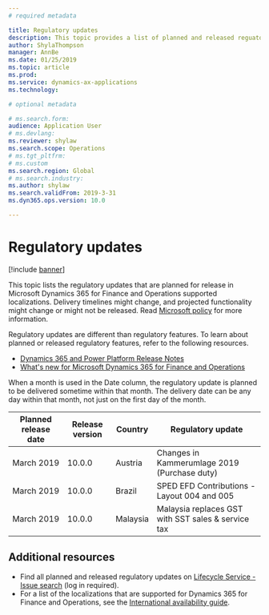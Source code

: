 ```yaml
---
# required metadata

title: Regulatory updates
description: This topic provides a list of planned and released reguatory updates for Microsoft Dynamics 365 for Finance and Operations.
author: ShylaThompson
manager: AnnBe
ms.date: 01/25/2019
ms.topic: article
ms.prod: 
ms.service: dynamics-ax-applications
ms.technology: 

# optional metadata

# ms.search.form:
audience: Application User
# ms.devlang: 
ms.reviewer: shylaw
ms.search.scope: Operations
# ms.tgt_pltfrm: 
# ms.custom
ms.search.region: Global
# ms.search.industry: 
ms.author: shylaw
ms.search.validFrom: 2019-3-31
ms.dyn365.ops.version: 10.0

---
```


# Regulatory updates

[!include [banner](../includes/banner.md)]

This topic lists the regulatory updates that are planned for release in Microsoft Dynamics 365 for Finance and Operations supported localizations. Delivery timelines might change, and projected functionality might change or might not be released. Read [Microsoft policy](https://go.microsoft.com/fwlink/p/?linkid=2007332) for more information. 

Regulatory updates are different than regulatory features. To learn about planned or released regulatory features, refer to the following resources.

- [Dynamics 365 and Power Platform Release Notes](https://docs.microsoft.com/business-applications-release-notes/index)
- [What's new for Microsoft Dynamics 365 for Finance and Operations](../../fin-and-ops/get-started/whats-new-changed.md)

When a month is used in the Date column, the regulatory update is planned to be delivered sometime within that month. The delivery date can be any day within that month, not just on the first day of the month.

|Planned release date|Release version|Country|Regulatory update|
|--------------------|---------------|-------|-------|
|      March 2019          |   10.0.0      | Austria      |   Changes in Kammerumlage 2019 (Purchase duty)    |
|      March 2019          |   10.0.0      |   Brazil    |     SPED EFD Contributions - Layout  004 and 005  |
|      March 2019          |   10.0.0      |    Malaysia     |Malaysia replaces GST with SST sales & service tax        |

## Additional resources
- Find all planned and released regulatory updates on [Lifecycle Service - Issue search](https://lcs.dynamics.com/Logon/Index) (log in required).
- For a list of the localizations that are supported for Dynamics 365 for Finance and Operations, see the [International availability guide](https://aka.ms/dynamics_365_international_availability_deck).

